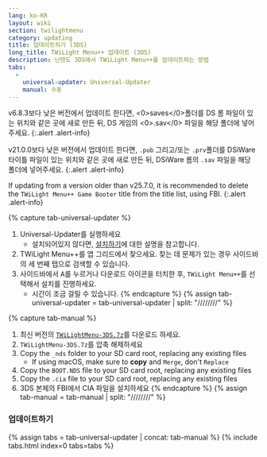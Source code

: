 ```yaml
---
lang: ko-KR
layout: wiki
section: twilightmenu
category: updating
title: 업데이트하기 (3DS)
long_title: TWiLight Menu++ 업데이트 (3DS)
description: 닌텐도 3DS에서 TWiLight Menu++를 업데이트하는 방법
tabs:
  - 
    universal-updater: Universal-Updater
    manual: 수동
---
```


v6.8.3보다 낮은 버전에서 업데이트 한다면, <0>saves</0>폴더를 DS 롬 파일이 있는 위치와 같은 곳에 새로 만든 뒤, DS 게임의 <0>.sav</0> 파일을 해당 폴더에 넣어주세요.
{:.alert .alert-info}

v21.0.0보다 낮은 버전에서 업데이트 한다면, `.pub` 그리고/또는 `.prv`폴더를 DSiWare 타이틀 파일이 있는 위치와 같은 곳에 새로 만든 뒤, DSiWare 롬의 `.sav` 파일을 해당 폴더에 넣어주세요.
{:.alert .alert-info}

If updating from a version older than v25.7.0, it is recommended to delete the `TWiLight Menu++ Game Booter` title from the title list, using FBI.
{:.alert .alert-info}

{% capture tab-universal-updater %}
1. Universal-Updater를 실행하세요
   - 설치되어있지 않다면,  [설치하기](installing-3ds)에 대한 설명을 참고합니다.
1. TWiLight Menu++를 앱 그리드에서 찾으세요. 찾는 데 문제가 있는 경우 사이드바의 세 번째 탭으로 검색할 수 있습니다.
1. 사이드바에서 <kbd class="face">A</kbd>를 누르거나 다운로드 아이콘을 터치한 후, `TWiLight Menu++`를 선택해서 설치를 진행하세요.
   - 시간이 조금 걸릴 수 있습니다.
{% endcapture %}
{% assign tab-universal-updater = tab-universal-updater | split: "////////" %}

{% capture tab-manual %}
1. 최신 버전의 [`TWiLightMenu-3DS.7z`](https://github.com/DS-Homebrew/TWiLightMenu/releases/latest/download/TWiLightMenu-3DS.7z)를 다운로드 하세요.
1. `TWiLightMenu-3DS.7z`를 압축 해제하세요
1. Copy the `_nds` folder to your SD card root, replacing any existing files
   - If using macOS, make sure to **copy** and `Merge`, don't `Replace`
1. Copy the `BOOT.NDS` file to your SD card root, replacing any existing files
1. Copy the `.cia` file to your SD card root, replacing any existing files
1. 3DS 본체의 FBI에서 CIA 파일을 설치하세요
{% endcapture %}
{% assign tab-manual = tab-manual | split: "////////" %}

### 업데이트하기

{% assign tabs = tab-universal-updater | concat: tab-manual %}
{% include tabs.html index=0 tabs=tabs %}
